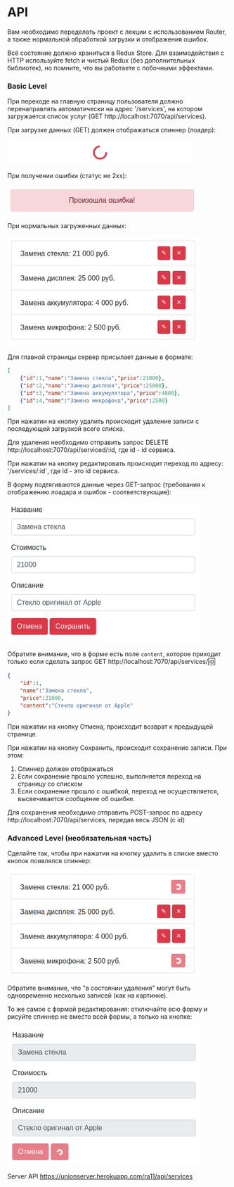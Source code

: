 API
===

Вам необходимо переделать проект с лекции с использованием Router, а также нормальной обработкой загрузки и отображения ошибок.

Всё состояние должно храниться в Redux Store. Для взаимодействия с HTTP используйте fetch и чистый Redux (без дополнительных библиотек), но помните, что вы работаете с побочными эффектами.

### Basic Level

При переходе на главную страницу пользователя должно перенаправлять автоматически на адрес '/services', на котором загружается список услуг (GET http://localhost:7070/api/services).

При загрузке данных (GET) должен отображаться спиннер (лоадер):

![](./assets/spinner.png)

При получении ошибки (статус не 2xx):
 
![](./assets/error.png)

При нормальных загруженных данных:

![](./assets/list.png)

Для главной страницы сервер присылает данные в формате:
```json
[
    {"id":1,"name":"Замена стекла","price":21000},
    {"id":2,"name":"Замена дисплея","price":25000},
    {"id":3,"name":"Замена аккумулятора","price":4000},
    {"id":4,"name":"Замена микрофона","price":2500}
]
```

При нажатии на кнопку удалить происходит удаление записи с последующей загрузкой всего списка.

Для удаления необходимо отправить запрос DELETE http://localhost:7070/api/serviced/:id, где id - id сервиса.

При нажатии на кнопку редактировать происходит переход по адресу: '/services/:id`, где id - это id сервиса.

В форму подтягиваются данные через GET-запрос (требования к отображению лоадара и ошибок - соответствующие):

![](./assets/edit.png)


Обратите внимание, что в форме есть поле `content`, которое приходит только если сделать запрос GET http://localhost:7070/api/services/:id:

```json
{
    "id":1,
    "name":"Замена стекла",
    "price":21000,
    "content":"Стекло оригинал от Apple"
}
```

При нажатии на кнопку Отмена, происходит возврат к предыдущей странице.

При нажатии на кнопку Сохранить, происходит сохранение записи. При этом:
1. Спиннер должен отображаться
1. Если сохранение прошло успешно, выполняется переход на страницу со списком
1. Если сохранение прошло с ошибкой, переход не осуществляется, высвечивается сообщение об ошибке.

Для сохранения необходимо отправить POST-запрос по адресу http://localhost:7070/api/services, передав весь JSON (с id)

### Advanced Level (необязательная часть)

Сделайте так, чтобы при нажатии на кнопку удалить в списке вместо кнопок появлялся спиннер:

![](./assets/remove-spinner.png)

Обратите внимание, что "в состоянии удаления" могут быть одновременно несколько записей (как на картинке).

То же самое с формой редактирования: отключайте всю форму и рисуйте спиннер не вместо всей формы, а только на кнопке:

![](./assets/edit-spinner.png)

Server API  https://unionserver.herokuapp.com/ra11/api/services
